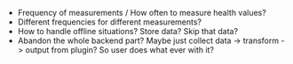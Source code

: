- Frequency of measurements / How often to measure health values?
- Different frequencies for different measurements?
- How to handle offline situations? Store data? Skip that data? 
- Abandon the whole backend part? Maybe just collect data -> transform -> output from plugin? So user does what ever with it?